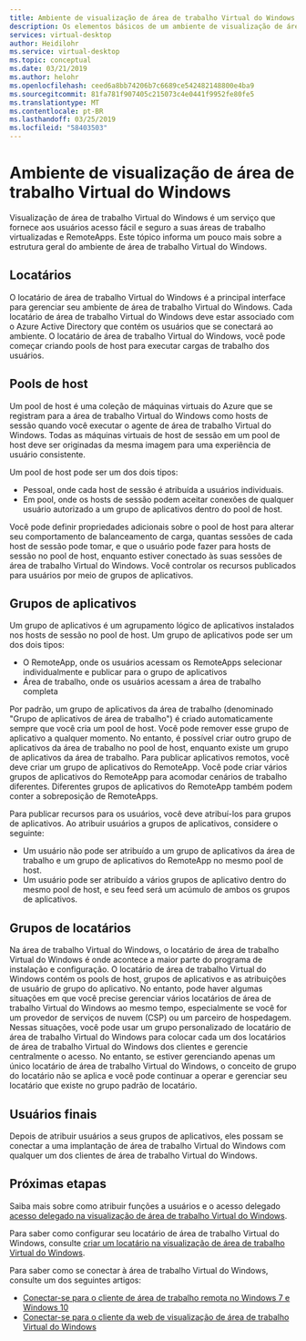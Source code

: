 ```yaml
---
title: Ambiente de visualização de área de trabalho Virtual do Windows – Azure
description: Os elementos básicos de um ambiente de visualização de área de trabalho Virtual do Windows.
services: virtual-desktop
author: Heidilohr
ms.service: virtual-desktop
ms.topic: conceptual
ms.date: 03/21/2019
ms.author: helohr
ms.openlocfilehash: ceed6a8bb74206b7c6689ce542482148800e4ba9
ms.sourcegitcommit: 81fa781f907405c215073c4e0441f9952fe80fe5
ms.translationtype: MT
ms.contentlocale: pt-BR
ms.lasthandoff: 03/25/2019
ms.locfileid: "58403503"
---
```

# <a name="windows-virtual-desktop-preview-environment"></a>Ambiente de visualização de área de trabalho Virtual do Windows

Visualização de área de trabalho Virtual do Windows é um serviço que fornece aos usuários acesso fácil e seguro a suas áreas de trabalho virtualizadas e RemoteApps. Este tópico informa um pouco mais sobre a estrutura geral do ambiente de área de trabalho Virtual do Windows.

## <a name="tenants"></a>Locatários

O locatário de área de trabalho Virtual do Windows é a principal interface para gerenciar seu ambiente de área de trabalho Virtual do Windows. Cada locatário de área de trabalho Virtual do Windows deve estar associado com o Azure Active Directory que contém os usuários que se conectará ao ambiente. O locatário de área de trabalho Virtual do Windows, você pode começar criando pools de host para executar cargas de trabalho dos usuários.

## <a name="host-pools"></a>Pools de host

Um pool de host é uma coleção de máquinas virtuais do Azure que se registram para a área de trabalho Virtual do Windows como hosts de sessão quando você executar o agente de área de trabalho Virtual do Windows. Todas as máquinas virtuais de host de sessão em um pool de host deve ser originadas da mesma imagem para uma experiência de usuário consistente.

Um pool de host pode ser um dos dois tipos:

- Pessoal, onde cada host de sessão é atribuída a usuários individuais.
- Em pool, onde os hosts de sessão podem aceitar conexões de qualquer usuário autorizado a um grupo de aplicativos dentro do pool de host.

Você pode definir propriedades adicionais sobre o pool de host para alterar seu comportamento de balanceamento de carga, quantas sessões de cada host de sessão pode tomar, e que o usuário pode fazer para hosts de sessão no pool de host, enquanto estiver conectado às suas sessões de área de trabalho Virtual do Windows. Você controlar os recursos publicados para usuários por meio de grupos de aplicativos.

## <a name="app-groups"></a>Grupos de aplicativos

Um grupo de aplicativos é um agrupamento lógico de aplicativos instalados nos hosts de sessão no pool de host. Um grupo de aplicativos pode ser um dos dois tipos:

- O RemoteApp, onde os usuários acessam os RemoteApps selecionar individualmente e publicar para o grupo de aplicativos
- Área de trabalho, onde os usuários acessam a área de trabalho completa

Por padrão, um grupo de aplicativos da área de trabalho (denominado "Grupo de aplicativos de área de trabalho") é criado automaticamente sempre que você cria um pool de host. Você pode remover esse grupo de aplicativo a qualquer momento. No entanto, é possível criar outro grupo de aplicativos da área de trabalho no pool de host, enquanto existe um grupo de aplicativos da área de trabalho. Para publicar aplicativos remotos, você deve criar um grupo de aplicativos do RemoteApp. Você pode criar vários grupos de aplicativos do RemoteApp para acomodar cenários de trabalho diferentes. Diferentes grupos de aplicativos do RemoteApp também podem conter a sobreposição de RemoteApps.

Para publicar recursos para os usuários, você deve atribuí-los para grupos de aplicativos. Ao atribuir usuários a grupos de aplicativos, considere o seguinte:

- Um usuário não pode ser atribuído a um grupo de aplicativos da área de trabalho e um grupo de aplicativos do RemoteApp no mesmo pool de host.
- Um usuário pode ser atribuído a vários grupos de aplicativo dentro do mesmo pool de host, e seu feed será um acúmulo de ambos os grupos de aplicativos.

## <a name="tenant-groups"></a>Grupos de locatários

Na área de trabalho Virtual do Windows, o locatário de área de trabalho Virtual do Windows é onde acontece a maior parte do programa de instalação e configuração. O locatário de área de trabalho Virtual do Windows contém os pools de host, grupos de aplicativos e as atribuições de usuário de grupo do aplicativo. No entanto, pode haver algumas situações em que você precise gerenciar vários locatários de área de trabalho Virtual do Windows ao mesmo tempo, especialmente se você for um provedor de serviços de nuvem (CSP) ou um parceiro de hospedagem. Nessas situações, você pode usar um grupo personalizado de locatário de área de trabalho Virtual do Windows para colocar cada um dos locatários de área de trabalho Virtual do Windows dos clientes e gerencie centralmente o acesso. No entanto, se estiver gerenciando apenas um único locatário de área de trabalho Virtual do Windows, o conceito de grupo do locatário não se aplica e você pode continuar a operar e gerenciar seu locatário que existe no grupo padrão de locatário.

## <a name="end-users"></a>Usuários finais

Depois de atribuir usuários a seus grupos de aplicativos, eles possam se conectar a uma implantação de área de trabalho Virtual do Windows com qualquer um dos clientes de área de trabalho Virtual do Windows.

## <a name="next-steps"></a>Próximas etapas

Saiba mais sobre como atribuir funções a usuários e o acesso delegado [acesso delegado na visualização de área de trabalho Virtual do Windows](delegated-access-virtual-desktop.md).

Para saber como configurar seu locatário de área de trabalho Virtual do Windows, consulte [criar um locatário na visualização de área de trabalho Virtual do Windows](tenant-setup-azure-active-directory.md).

Para saber como se conectar à área de trabalho Virtual do Windows, consulte um dos seguintes artigos:

- [Conectar-se para o cliente de área de trabalho remota no Windows 7 e Windows 10](connect-windows-7-and-10.md)
- [Conectar-se para o cliente da web de visualização de área de trabalho Virtual do Windows](connect-web.md)
